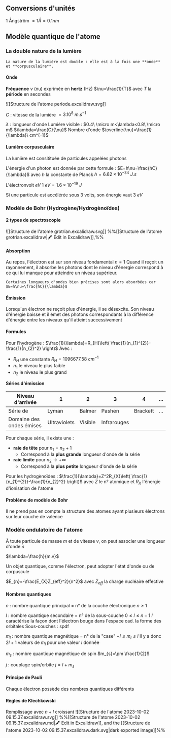 ## Conversions d'unités

1 Ångström $=1 Å=0.1nm$
## Modèle quantique de l'atome
### La double nature de la lumière

```ad-info
La nature de la lumière est double : elle est à la fois une **onde** et **corpusculaire**.
```
#### Onde

**Fréquence** $\nu$ (nu) exprimée en **hertz** (Hz) 
$\nu=\frac{1}{T}$
avec $T$ la **période** en secondes

![[Structure de l'atome periode.excalidraw.svg]]

$C$ : vitesse de la lumière $= 3.10^8\ m.s^{-1}$

$\lambda$ : longueur d'onde
Lumière visible : $0.4\ \micro m<\lambda<0.8\ \micro m$
$\lambda=\frac{C}{\nu}$
Nombre d'onde $\overline{\nu}=\frac{1}{\lambda}\ cm^{-1}$ 

#### Lumière corpusculaire

La lumière est consitituée de particules appelées photons

L'énergie d'un photon est donnée par cette formule :
$E=h\nu=\frac{hC}{\lambda}$
avec $h$ la constante de Planck
$h=6.62\times10^{-34}\ J.s$

L'électronvolt $eV$
$1\ eV=1.6 \times 10^{-19}\ J$

Si une particule est accélérée sous 3 volts, son énergie vaut 3 $eV$
### Modèle de Bohr (Hydrogène/Hydrogènoïdes)
#### 2 types de spectroscopie
![[Structure de l'atome grotrian.excalidraw.svg]]
%%[[Structure de l'atome grotrian.excalidraw|🖋 Edit in Excalidraw]],%%
#### Absorption
Au repos, l'électron est sur son niveau fondamental $n=1$
Quand il reçoit un rayonnement, il absorbe les photons dont le niveau d'énergie correspond à ce qui lui manque pour atteindre un niveau supérieur.

```ad-info
Certaines longueurs d'ondes bien précises sont alors absorbées car $E=h\nu=\frac{hC}{\lambda}$

```

#### Émission
Lorsqu'un électron ne reçoit plus d'énergie, il se désexcite. Son niveau d'énergie baisse et il émet des photons correspondants à la différence d'énergie entre les niveaux qu'il atteint successivement
#### Formules
Pour l'hydrogène :
$\frac{1}{\lambda}=R_{H}\left( \frac{1}{n_{1}^{2}}-\frac{1}{n_{2}^2} \right)$
Avec :
* $R_{H}$ une constante $R_{H}= 1096677.58\ cm^{-1}$
* $n_{1}$ le niveau le plus faible
* $n_{2}$ le niveau le plus grand

**Séries d'émission**

|Niveau d'arrivée|1|2|3|4|...|
|--|--|--|--|--|--|
|Série de|Lyman|Balmer|Pashen|Brackett|...|
|Domaine des ondes émises|Ultraviolets|Visible|Infrarouges|||

Pour chaque série, il existe une :
* **raie de tête** pour $n_{1}=n_{2}+1$ 
    * Correspond à la **plus grande** longueur d'onde de la série
* **raie limite** pour $n_{2}\rightarrow +\infty$
    * Correspond à la **plus petite** longueur d'onde de la série

Pour les hydrogènoïdes :
$\frac{1}{\lambda}=Z^2R_{X}\left( \frac{1}{n_{1}^{2}}-\frac{1}{n_{2}^2} \right)$
avec $Z$ le n° atomique
et $R_{X}$ l'énergie d'ionisation de l'atome
#### Problème de modèle de Bohr
Il ne prend pas en compte la structure des atomes ayant plusieurs électrons sur leur couche de valence

### Modèle ondulatoire de l'atome
À toute particule de masse $m$ et de vitesse $v$, on peut associer une longueur d'onde $\lambda$

$\lambda=\frac{h}{m.v}$

Un objet quantique, comme l'électron, peut adopter l'état d'onde ou de corpuscule

$E_{n}=-\frac{E_{X}Z_{eff}^2}{n^2}$
avec $Z_{eff}$ la charge nucléaire effective
#### Nombres quantiques

$n$ : nombre quantique principal = n° de la couche électronique
$n \geq 1$

$l$ : nombre quantique secondaire  = n° de la sous-couche
$0\leq l \leq n-1$ 
$l$ caractérise la façon dont l'électron bouge dans l'espace cad. la forme des orbitales
Sous-couches : spdf

$m_{l}$ : nombre quantique magnétique = n° de la "case"
$-l\leq m_{l}\leq l$
Il y a donc $2l+1$ valeurs de  $m_{l}$ pour une valeur $l$ donnée

$m_{s}$ : nombre quantique magnétique de spin
$m_{s}=\pm \frac{1}{2}$


$j$ : couplage spin/orbite
$j=l+m_{s}$

#### Principe de Pauli
Chaque électron possède des nombres quantiques différents

#### Règles de Klechkowski
Remplissage avec $n+l$ croissant
![[Structure de l'atome 2023-10-02 09.15.37.excalidraw.svg]]
%%[[Structure de l'atome 2023-10-02 09.15.37.excalidraw.md|🖋 Edit in Excalidraw]], and the [[Structure de l'atome 2023-10-02 09.15.37.excalidraw.dark.svg|dark exported image]]%%